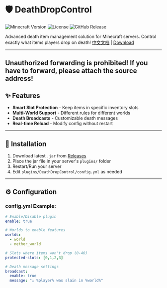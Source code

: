# 🛡️ DeathDropControl 

![Minecraft Version](https://img.shields.io/badge/Minecraft-1.21%2B-brightgreen)
![License](https://img.shields.io/badge/License-MIT-blue)
![GitHub Release](https://img.shields.io/github/v/release/RainwoodL/DeathDropControl)

Advanced death item management solution for Minecraft servers. Control exactly what items players drop on death!
[中文文档](https://github.com/RainwoodL/DeathDropControl/blob/main/README_ZH.md) | [Download](https://github.com/RainwoodL/DeathDropControl/releases)

---
## Unauthorized forwarding is prohibited! If you have to forward, please attach the source address!


## ✨ Features

- **Smart Slot Protection** - Keep items in specific inventory slots
- **Multi-World Support** - Different rules for different worlds
- **Death Broadcasts** - Customizable death messages
- **Real-time Reload** - Modify config without restart

---

## 🚀 Installation

1. Download latest `.jar` from [Releases](https://github.com/RainwoodL/DeathDropControl/releases)
2. Place the jar file in your server's `plugins/` folder
3. Restart/Run your server
4. Edit `plugins/DeathDropControl/config.yml` as needed

---

## ⚙️ Configuration

### config.yml Example:
```yaml
# Enable/Disable plugin
enable: true

# Worlds to enable features
worlds:
  - world
  - nether_world

# Slots where items won't drop (0-40)
protected-slots: [0,1,2,3]

# Death message settings  
broadcast:
  enable: true
  message: "⚔️ %player% was slain in %world%"


